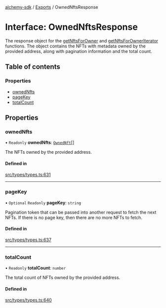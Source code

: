 [alchemy-sdk](../README.md) / [Exports](../modules.md) / OwnedNftsResponse

# Interface: OwnedNftsResponse

The response object for the [getNftsForOwner](../classes/NftNamespace.md#getnftsforowner) and
[getNftsForOwnerIterator](../classes/NftNamespace.md#getnftsforowneriterator) functions. The object contains the NFTs with
metadata owned by the provided address, along with pagination information and
the total count.

## Table of contents

### Properties

- [ownedNfts](OwnedNftsResponse.md#ownednfts)
- [pageKey](OwnedNftsResponse.md#pagekey)
- [totalCount](OwnedNftsResponse.md#totalcount)

## Properties

### ownedNfts

• `Readonly` **ownedNfts**: [`OwnedNft`](OwnedNft.md)[]

The NFTs owned by the provided address.

#### Defined in

[src/types/types.ts:631](https://github.com/alchemyplatform/alchemy-sdk-js/blob/d97ef0d/src/types/types.ts#L631)

___

### pageKey

• `Optional` `Readonly` **pageKey**: `string`

Pagination token that can be passed into another request to fetch the next
NFTs. If there is no page key, then there are no more NFTs to fetch.

#### Defined in

[src/types/types.ts:637](https://github.com/alchemyplatform/alchemy-sdk-js/blob/d97ef0d/src/types/types.ts#L637)

___

### totalCount

• `Readonly` **totalCount**: `number`

The total count of NFTs owned by the provided address.

#### Defined in

[src/types/types.ts:640](https://github.com/alchemyplatform/alchemy-sdk-js/blob/d97ef0d/src/types/types.ts#L640)

